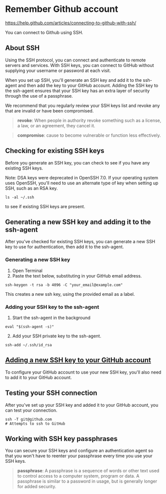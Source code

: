 # Remember Github account

https://help.github.com/articles/connecting-to-github-with-ssh/

You can connect to Github using SSH.

## About SSH

Using the SSH protocol, you can connect and authenticate to remote servers and services. With SSH keys, you can connect to GitHub without supplying your username or password at each visit.

When you set up SSH, you'll generate an SSH key and add it to the ssh-agent and then add the key to your GitHub account. Adding the SSH key to the ssh-agent ensures that your SSH key has an extra layer of security through the use of a passphrase. 

We recommend that you regularly review your SSH keys list and revoke any that are invalid or have been compromised.

> **revoke**: When people in authority revoke something such as a license, a law, or an agreement, they cancel it.

> **compromise**: cause to become vulnerable or function less effectively.

## Checking for existing SSH keys

Before you generate an SSH key, you can check to see if you have any existing SSH keys.

Note: DSA keys were deprecated in OpenSSH 7.0. If your operating system uses OpenSSH, you'll need to use an alternate type of key when setting up SSH, such as an RSA key.

```
ls -al ~/.ssh
```

to see if existing SSH keys are present.

## Generating a new SSH key and adding it to the ssh-agent

After you've checked for existing SSH keys, you can generate a new SSH key to use for authentication, then add it to the ssh-agent.

### Generating a new SSH key

1. Open Terminal
2. Paste the text below, substituting in your GitHub email address.

```
ssh-keygen -t rsa -b 4096 -C "your_email@example.com"
```

This creates a new ssh key, using the provided email as a label.

### Adding your SSH key to the ssh-agent

1. Start the ssh-agent in the background

```
eval "$(ssh-agent -s)"
```

2. Add your SSH private key to the ssh-agent. 

```
ssh-add ~/.ssh/id_rsa
```

## [Adding a new SSH key to your GitHub account](https://help.github.com/articles/adding-a-new-ssh-key-to-your-github-account/)

To configure your GitHub account to use your new SSH key, you'll also need to add it to your GitHub account.

## Testing your SSH connection

After you've set up your SSH key and added it to your GitHub account, you can test your connection.

```
ssh -T git@github.com
# Attempts to ssh to GitHub
```

## Working with SSH key passphrases

You can secure your SSH keys and configure an authentication agent so that you won't have to reenter your passphrase every time you use your SSH keys.

> **passphrase**: A passphrase is a sequence of words or other text used to control access to a computer system, program or data. A passphrase is similar to a password in usage, but is generally longer for added security.
